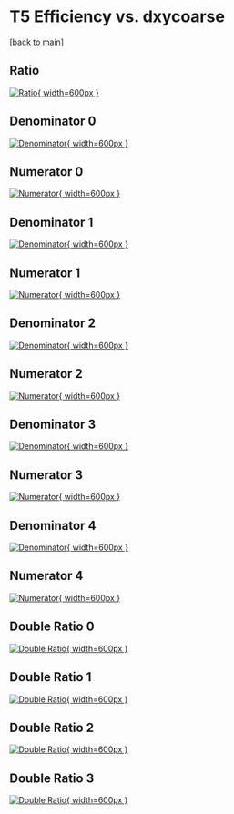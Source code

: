 # T5 Efficiency vs. dxycoarse

[[back to main](./)]



## Ratio

[![Ratio](../mtv/var/T5_loweta_11_1_eff_dxycoarse.png){ width=600px }](../mtv/var/T5_loweta_11_1_eff_dxycoarse.pdf)

## Denominator 0

[![Denominator](../mtv/den/T5_loweta_11_1_eff_dxycoarse_den0.png){ width=600px }](../mtv/den/T5_loweta_11_1_eff_dxycoarse_den0.pdf)

## Numerator 0

[![Numerator](../mtv/num/T5_loweta_11_1_eff_dxycoarse_num0.png){ width=600px }](../mtv/num/T5_loweta_11_1_eff_dxycoarse_num0.pdf)

## Denominator 1

[![Denominator](../mtv/den/T5_loweta_11_1_eff_dxycoarse_den1.png){ width=600px }](../mtv/den/T5_loweta_11_1_eff_dxycoarse_den1.pdf)

## Numerator 1

[![Numerator](../mtv/num/T5_loweta_11_1_eff_dxycoarse_num1.png){ width=600px }](../mtv/num/T5_loweta_11_1_eff_dxycoarse_num1.pdf)

## Denominator 2

[![Denominator](../mtv/den/T5_loweta_11_1_eff_dxycoarse_den2.png){ width=600px }](../mtv/den/T5_loweta_11_1_eff_dxycoarse_den2.pdf)

## Numerator 2

[![Numerator](../mtv/num/T5_loweta_11_1_eff_dxycoarse_num2.png){ width=600px }](../mtv/num/T5_loweta_11_1_eff_dxycoarse_num2.pdf)

## Denominator 3

[![Denominator](../mtv/den/T5_loweta_11_1_eff_dxycoarse_den3.png){ width=600px }](../mtv/den/T5_loweta_11_1_eff_dxycoarse_den3.pdf)

## Numerator 3

[![Numerator](../mtv/num/T5_loweta_11_1_eff_dxycoarse_num3.png){ width=600px }](../mtv/num/T5_loweta_11_1_eff_dxycoarse_num3.pdf)

## Denominator 4

[![Denominator](../mtv/den/T5_loweta_11_1_eff_dxycoarse_den4.png){ width=600px }](../mtv/den/T5_loweta_11_1_eff_dxycoarse_den4.pdf)

## Numerator 4

[![Numerator](../mtv/num/T5_loweta_11_1_eff_dxycoarse_num4.png){ width=600px }](../mtv/num/T5_loweta_11_1_eff_dxycoarse_num4.pdf)

## Double Ratio 0

[![Double Ratio](../mtv/ratio/T5_loweta_11_1_eff_dxycoarse_ratio0.png){ width=600px }](../mtv/ratio/T5_loweta_11_1_eff_dxycoarse_ratio0.pdf)

## Double Ratio 1

[![Double Ratio](../mtv/ratio/T5_loweta_11_1_eff_dxycoarse_ratio1.png){ width=600px }](../mtv/ratio/T5_loweta_11_1_eff_dxycoarse_ratio1.pdf)

## Double Ratio 2

[![Double Ratio](../mtv/ratio/T5_loweta_11_1_eff_dxycoarse_ratio2.png){ width=600px }](../mtv/ratio/T5_loweta_11_1_eff_dxycoarse_ratio2.pdf)

## Double Ratio 3

[![Double Ratio](../mtv/ratio/T5_loweta_11_1_eff_dxycoarse_ratio3.png){ width=600px }](../mtv/ratio/T5_loweta_11_1_eff_dxycoarse_ratio3.pdf)

